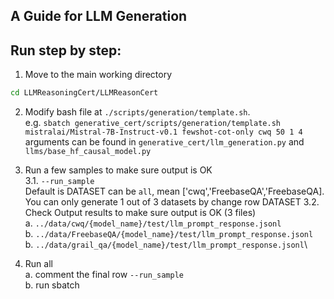 A Guide for LLM Generation
---

## Run step by step:
1. Move to the main working directory
```bash
cd LLMReasoningCert/LLMReasonCert
```
2. Modify bash file at `./scripts/generation/template.sh`. \
e.g. `sbatch generative_cert/scripts/generation/template.sh mistralai/Mistral-7B-Instruct-v0.1 fewshot-cot-only cwq 50 1 4`
arguments can be found in `generative_cert/llm_generation.py` and `llms/base_hf_causal_model.py`

3. Run a few samples to make sure output is OK \
3.1.
`--run_sample` \
Default is DATASET can be `all`, mean ['cwq','FreebaseQA','FreebaseQA]. You can only generate 1 out of 3 datasets by change row DATASET
3.2. Check Output results to make sure output is OK (3 files)\
a. `../data/cwq/{model_name}/test/llm_prompt_response.jsonl`\
b. `../data/FreebaseQA/{model_name}/test/llm_prompt_response.jsonl`\
b. `../data/grail_qa/{model_name}/test/llm_prompt_response.jsonl`\

4. Run all\
a. comment the final row `--run_sample` \
b. run sbatch

